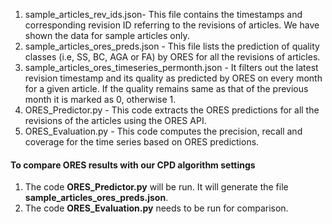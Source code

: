 1. sample_articles_rev_ids.json- This file contains the timestamps and corresponding revision ID referring to the revisions of articles. We have shown the data for sample articles only.
2. sample_articles_ores_preds.json - This file lists the prediction of quality classes (i.e, SS, BC, AGA or FA) by ORES for all the revisions of articles.
3. sample_articles_ores_timeseries_permonth.json - It filters out the latest revision timestamp and its quality as predicted by ORES on every month for a given article. If the quality remains same as that of the previous 
   month it is marked as 0, otherwise 1.
4. ORES_Predictor.py - This code extracts the ORES predictions for all the revisions of the articles using the ORES API.
5. ORES_Evaluation.py - This code computes the precision, recall and coverage for the time series based on ORES predictions.

#### To compare ORES results with our CPD algorithm settings ####
1. The code **ORES_Predictor.py** will be run. It will generate the file **sample_articles_ores_preds.json**.
2. The code **ORES_Evaluation.py** needs to be run for comparison.
